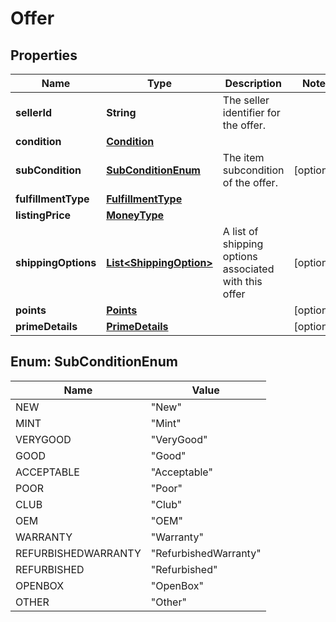 # Offer

## Properties
Name | Type | Description | Notes
------------ | ------------- | ------------- | -------------
**sellerId** | **String** | The seller identifier for the offer. | 
**condition** | [**Condition**](Condition.md) |  | 
**subCondition** | [**SubConditionEnum**](#SubConditionEnum) | The item subcondition of the offer. |  [optional]
**fulfillmentType** | [**FulfillmentType**](FulfillmentType.md) |  | 
**listingPrice** | [**MoneyType**](MoneyType.md) |  | 
**shippingOptions** | [**List&lt;ShippingOption&gt;**](ShippingOption.md) | A list of shipping options associated with this offer |  [optional]
**points** | [**Points**](Points.md) |  |  [optional]
**primeDetails** | [**PrimeDetails**](PrimeDetails.md) |  |  [optional]

<a name="SubConditionEnum"></a>
## Enum: SubConditionEnum
Name | Value
---- | -----
NEW | &quot;New&quot;
MINT | &quot;Mint&quot;
VERYGOOD | &quot;VeryGood&quot;
GOOD | &quot;Good&quot;
ACCEPTABLE | &quot;Acceptable&quot;
POOR | &quot;Poor&quot;
CLUB | &quot;Club&quot;
OEM | &quot;OEM&quot;
WARRANTY | &quot;Warranty&quot;
REFURBISHEDWARRANTY | &quot;RefurbishedWarranty&quot;
REFURBISHED | &quot;Refurbished&quot;
OPENBOX | &quot;OpenBox&quot;
OTHER | &quot;Other&quot;

